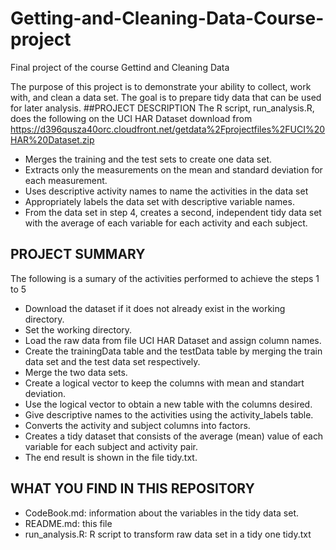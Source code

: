 # Getting-and-Cleaning-Data-Course-project
Final project of the course Gettind and Cleaning Data

The purpose of this project is to demonstrate your ability to collect, work with, and clean a data set. The goal is to prepare tidy data that can be used for later analysis.
##PROJECT DESCRIPTION
The R script, run_analysis.R, does the following on the UCI HAR Dataset download from https://d396qusza40orc.cloudfront.net/getdata%2Fprojectfiles%2FUCI%20HAR%20Dataset.zip
* Merges the training and the test sets to create one data set.
* Extracts only the measurements on the mean and standard deviation 
for each measurement.
* Uses descriptive activity names to name the activities in the data set
* Appropriately labels the data set with descriptive variable names.
* From the data set in step 4, creates a second, independent tidy data set with 
the average of each variable for each activity and each subject.

## PROJECT SUMMARY
The following is a sumary of the activities performed to achieve the steps 1 to 5 
* Download the dataset if it does not already exist in the working directory.
* Set the working directory.
* Load the  raw data from file UCI HAR Dataset and assign column names.
* Create the trainingData table and the testData table by merging the train data set and the test data set respectively.
* Merge the two data sets.
* Create a logical vector to keep the columns with mean and standart deviation.
* Use the logical vector to obtain a new table with the columns desired.
* Give  descriptive names to the activities using the activity_labels table.
* Converts the activity and subject columns into factors.
* Creates a tidy dataset that consists of the average (mean) value of each variable for each subject and activity pair.
* The end result is shown in the file tidy.txt.

## WHAT YOU FIND IN THIS REPOSITORY

* CodeBook.md: information about the variables in the tidy data set.
* README.md: this file
* run_analysis.R: R script to transform raw data set in a tidy one
tidy.txt
